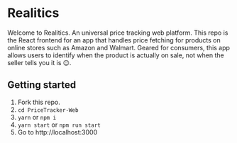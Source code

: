 # Realitics

Welcome to Realitics. An universal price tracking web platform. This repo is the React frontend for an app that handles price fetching for products on online stores such as Amazon and Walmart. Geared for consumers, this app allows users to identify when the product is actually on sale, not when the seller tells you it is :wink:.

## Getting started

1. Fork this repo.
2. `cd PriceTracker-Web`
3. `yarn` or `npm i`
4. `yarn start` or `npm run start`
5. Go to http://localhost:3000
